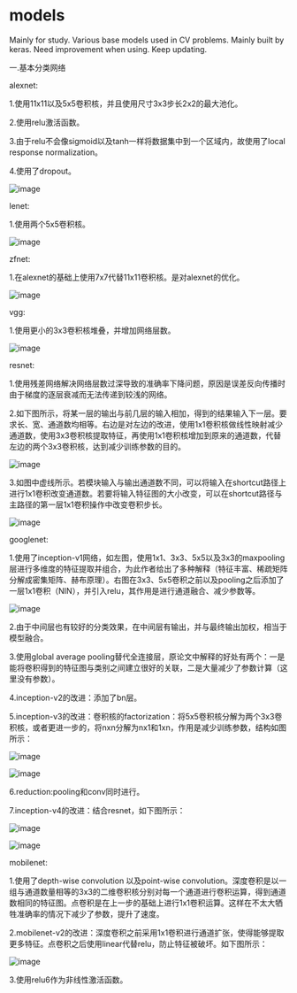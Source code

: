 # models
Mainly for study.
Various base models used in CV problems.
Mainly built by keras.
Need improvement when using.
Keep updating.

一.基本分类网络

alexnet:

1.使用11x11以及5x5卷积核，并且使用尺寸3x3步长2x2的最大池化。

2.使用relu激活函数。

3.由于relu不会像sigmoid以及tanh一样将数据集中到一个区域内，故使用了local response normalization。

4.使用了dropout。

![image](https://github.com/aranpaop/models/blob/master/alexnet.jpg)

lenet:

1.使用两个5x5卷积核。

![image](https://github.com/aranpaop/models/blob/master/lenet.jpg)

zfnet:

1.在alexnet的基础上使用7x7代替11x11卷积核。是对alexnet的优化。

![image](https://github.com/aranpaop/models/blob/master/zfnet.png)

vgg:

1.使用更小的3x3卷积核堆叠，并增加网络层数。

![image](https://github.com/aranpaop/models/blob/master/vgg.png)

resnet:

1.使用残差网络解决网络层数过深导致的准确率下降问题，原因是误差反向传播时由于梯度的逐层衰减而无法传递到较浅的网络。

2.如下图所示，将某一层的输出与前几层的输入相加，得到的结果输入下一层。要求长、宽、通道数均相等。右边是对左边的改进，使用1x1卷积核做线性映射减少通道数，使用3x3卷积核提取特征，再使用1x1卷积核增加到原来的通道数，代替左边的两个3x3卷积核，达到减少训练参数的目的。

![image](https://github.com/aranpaop/models/blob/master/resnetblock1.jpg)

3.如图中虚线所示。若模块输入与输出通道数不同，可以将输入在shortcut路径上进行1x1卷积改变通道数。若要将输入特征图的大小改变，可以在shortcut路径与主路径的第一层1x1卷积操作中改变卷积步长。

![image](https://github.com/aranpaop/models/blob/master/resnetblock2.png)

googlenet:

1.使用了inception-v1网络，如左图，使用1x1、3x3、5x5以及3x3的maxpooling层进行多维度的特征提取并组合，为此作者给出了多种解释（特征丰富、稀疏矩阵分解成密集矩阵、赫布原理）。右图在3x3、5x5卷积之前以及pooling之后添加了一层1x1卷积（NIN），并引入relu，其作用是进行通道融合、减少参数等。

![image](https://github.com/aranpaop/models/blob/master/inception.png)

2.由于中间层也有较好的分类效果，在中间层有输出，并与最终输出加权，相当于模型融合。

3.使用global average pooling替代全连接层，原论文中解释的好处有两个：一是能将卷积得到的特征图与类别之间建立很好的关联，二是大量减少了参数计算（这里没有参数）。

4.inception-v2的改进：添加了bn层。

5.inception-v3的改进：卷积核的factorization：将5x5卷积核分解为两个3x3卷积核，或者更进一步的，将nxn分解为nx1和1xn，作用是减少训练参数，结构如图所示：

![image](https://github.com/aranpaop/models/blob/master/factorization1.png)

![image](https://github.com/aranpaop/models/blob/master/factorization2.png)

6.reduction:pooling和conv同时进行。

7.inception-v4的改进：结合resnet，如下图所示：

![image](https://github.com/aranpaop/models/blob/master/inception-resnet.png)

![image](https://github.com/aranpaop/models/blob/master/inceptionv4.png)

mobilenet:

1.使用了depth-wise convolution 以及point-wise convolution。深度卷积是以一组与通道数量相等的3x3的二维卷积核分别对每一个通道进行卷积运算，得到通道数相同的特征图。点卷积是在上一步的基础上进行1x1卷积运算。这样在不太大牺牲准确率的情况下减少了参数，提升了速度。

2.mobilenet-v2的改进：深度卷积之前采用1x1卷积进行通道扩张，使得能够提取更多特征。点卷积之后使用linear代替relu，防止特征被破坏。如下图所示：

![image](https://github.com/aranpaop/models/blob/master/mobilenet.png)

3.使用relu6作为非线性激活函数。
